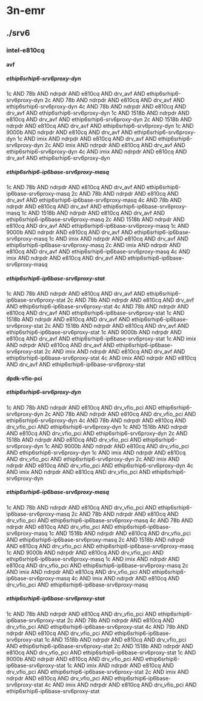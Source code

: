 # 3n-emr
## ./srv6
### intel-e810cq
#### avf
##### ethip6srhip6-srv6proxy-dyn
1c AND 78b AND ndrpdr AND e810cq AND drv_avf AND ethip6srhip6-srv6proxy-dyn
2c AND 78b AND ndrpdr AND e810cq AND drv_avf AND ethip6srhip6-srv6proxy-dyn
4c AND 78b AND ndrpdr AND e810cq AND drv_avf AND ethip6srhip6-srv6proxy-dyn
1c AND 1518b AND ndrpdr AND e810cq AND drv_avf AND ethip6srhip6-srv6proxy-dyn
2c AND 1518b AND ndrpdr AND e810cq AND drv_avf AND ethip6srhip6-srv6proxy-dyn
1c AND 9000b AND ndrpdr AND e810cq AND drv_avf AND ethip6srhip6-srv6proxy-dyn
1c AND imix AND ndrpdr AND e810cq AND drv_avf AND ethip6srhip6-srv6proxy-dyn
2c AND imix AND ndrpdr AND e810cq AND drv_avf AND ethip6srhip6-srv6proxy-dyn
4c AND imix AND ndrpdr AND e810cq AND drv_avf AND ethip6srhip6-srv6proxy-dyn
##### ethip6srhip6-ip6base-srv6proxy-masq
1c AND 78b AND ndrpdr AND e810cq AND drv_avf AND ethip6srhip6-ip6base-srv6proxy-masq
2c AND 78b AND ndrpdr AND e810cq AND drv_avf AND ethip6srhip6-ip6base-srv6proxy-masq
4c AND 78b AND ndrpdr AND e810cq AND drv_avf AND ethip6srhip6-ip6base-srv6proxy-masq
1c AND 1518b AND ndrpdr AND e810cq AND drv_avf AND ethip6srhip6-ip6base-srv6proxy-masq
2c AND 1518b AND ndrpdr AND e810cq AND drv_avf AND ethip6srhip6-ip6base-srv6proxy-masq
1c AND 9000b AND ndrpdr AND e810cq AND drv_avf AND ethip6srhip6-ip6base-srv6proxy-masq
1c AND imix AND ndrpdr AND e810cq AND drv_avf AND ethip6srhip6-ip6base-srv6proxy-masq
2c AND imix AND ndrpdr AND e810cq AND drv_avf AND ethip6srhip6-ip6base-srv6proxy-masq
4c AND imix AND ndrpdr AND e810cq AND drv_avf AND ethip6srhip6-ip6base-srv6proxy-masq
##### ethip6srhip6-ip6base-srv6proxy-stat
1c AND 78b AND ndrpdr AND e810cq AND drv_avf AND ethip6srhip6-ip6base-srv6proxy-stat
2c AND 78b AND ndrpdr AND e810cq AND drv_avf AND ethip6srhip6-ip6base-srv6proxy-stat
4c AND 78b AND ndrpdr AND e810cq AND drv_avf AND ethip6srhip6-ip6base-srv6proxy-stat
1c AND 1518b AND ndrpdr AND e810cq AND drv_avf AND ethip6srhip6-ip6base-srv6proxy-stat
2c AND 1518b AND ndrpdr AND e810cq AND drv_avf AND ethip6srhip6-ip6base-srv6proxy-stat
1c AND 9000b AND ndrpdr AND e810cq AND drv_avf AND ethip6srhip6-ip6base-srv6proxy-stat
1c AND imix AND ndrpdr AND e810cq AND drv_avf AND ethip6srhip6-ip6base-srv6proxy-stat
2c AND imix AND ndrpdr AND e810cq AND drv_avf AND ethip6srhip6-ip6base-srv6proxy-stat
4c AND imix AND ndrpdr AND e810cq AND drv_avf AND ethip6srhip6-ip6base-srv6proxy-stat
#### dpdk-vfio-pci
##### ethip6srhip6-srv6proxy-dyn
1c AND 78b AND ndrpdr AND e810cq AND drv_vfio_pci AND ethip6srhip6-srv6proxy-dyn
2c AND 78b AND ndrpdr AND e810cq AND drv_vfio_pci AND ethip6srhip6-srv6proxy-dyn
4c AND 78b AND ndrpdr AND e810cq AND drv_vfio_pci AND ethip6srhip6-srv6proxy-dyn
1c AND 1518b AND ndrpdr AND e810cq AND drv_vfio_pci AND ethip6srhip6-srv6proxy-dyn
2c AND 1518b AND ndrpdr AND e810cq AND drv_vfio_pci AND ethip6srhip6-srv6proxy-dyn
1c AND 9000b AND ndrpdr AND e810cq AND drv_vfio_pci AND ethip6srhip6-srv6proxy-dyn
1c AND imix AND ndrpdr AND e810cq AND drv_vfio_pci AND ethip6srhip6-srv6proxy-dyn
2c AND imix AND ndrpdr AND e810cq AND drv_vfio_pci AND ethip6srhip6-srv6proxy-dyn
4c AND imix AND ndrpdr AND e810cq AND drv_vfio_pci AND ethip6srhip6-srv6proxy-dyn
##### ethip6srhip6-ip6base-srv6proxy-masq
1c AND 78b AND ndrpdr AND e810cq AND drv_vfio_pci AND ethip6srhip6-ip6base-srv6proxy-masq
2c AND 78b AND ndrpdr AND e810cq AND drv_vfio_pci AND ethip6srhip6-ip6base-srv6proxy-masq
4c AND 78b AND ndrpdr AND e810cq AND drv_vfio_pci AND ethip6srhip6-ip6base-srv6proxy-masq
1c AND 1518b AND ndrpdr AND e810cq AND drv_vfio_pci AND ethip6srhip6-ip6base-srv6proxy-masq
2c AND 1518b AND ndrpdr AND e810cq AND drv_vfio_pci AND ethip6srhip6-ip6base-srv6proxy-masq
1c AND 9000b AND ndrpdr AND e810cq AND drv_vfio_pci AND ethip6srhip6-ip6base-srv6proxy-masq
1c AND imix AND ndrpdr AND e810cq AND drv_vfio_pci AND ethip6srhip6-ip6base-srv6proxy-masq
2c AND imix AND ndrpdr AND e810cq AND drv_vfio_pci AND ethip6srhip6-ip6base-srv6proxy-masq
4c AND imix AND ndrpdr AND e810cq AND drv_vfio_pci AND ethip6srhip6-ip6base-srv6proxy-masq
##### ethip6srhip6-ip6base-srv6proxy-stat
1c AND 78b AND ndrpdr AND e810cq AND drv_vfio_pci AND ethip6srhip6-ip6base-srv6proxy-stat
2c AND 78b AND ndrpdr AND e810cq AND drv_vfio_pci AND ethip6srhip6-ip6base-srv6proxy-stat
4c AND 78b AND ndrpdr AND e810cq AND drv_vfio_pci AND ethip6srhip6-ip6base-srv6proxy-stat
1c AND 1518b AND ndrpdr AND e810cq AND drv_vfio_pci AND ethip6srhip6-ip6base-srv6proxy-stat
2c AND 1518b AND ndrpdr AND e810cq AND drv_vfio_pci AND ethip6srhip6-ip6base-srv6proxy-stat
1c AND 9000b AND ndrpdr AND e810cq AND drv_vfio_pci AND ethip6srhip6-ip6base-srv6proxy-stat
1c AND imix AND ndrpdr AND e810cq AND drv_vfio_pci AND ethip6srhip6-ip6base-srv6proxy-stat
2c AND imix AND ndrpdr AND e810cq AND drv_vfio_pci AND ethip6srhip6-ip6base-srv6proxy-stat
4c AND imix AND ndrpdr AND e810cq AND drv_vfio_pci AND ethip6srhip6-ip6base-srv6proxy-stat
